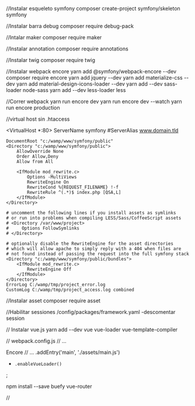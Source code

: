 //Instalar esqueleto symfony
composer create-project symfony/skeleton symfony

//Instalar barra debug 
composer require debug-pack

//Intalar maker 
composer require maker

//Instalar annotation
composer require annotations

//Instalar twig
composer require twig

//Instalar webpack encore
yarn add @symfony/webpack-encore --dev
composer require encore
yarn add jquery --dev
yarn add materialize-css --dev
yarn add material-design-icons-loader --dev
yarn add --dev sass-loader node-sass
yarn add --dev less-loader less

//Correr webpack
yarn run encore dev
yarn run encore dev --watch
yarn run encore production

//virtual host sin .htaccess

<VirtualHost *:80>
    ServerName symfony
    #ServerAlias www.domain.tld

    DocumentRoot "c:/wamp/www/symfony/public"
    <Directory "c:/wamp/www/symfony/public">
        AllowOverride None
        Order Allow,Deny
        Allow from All

        <IfModule mod_rewrite.c>
            Options -MultiViews
            RewriteEngine On
            RewriteCond %{REQUEST_FILENAME} !-f
            RewriteRule ^(.*)$ index.php [QSA,L]
        </IfModule>
    </Directory>

    # uncomment the following lines if you install assets as symlinks
    # or run into problems when compiling LESS/Sass/CoffeeScript assets
    # <Directory /var/www/project>
    #     Options FollowSymlinks
    # </Directory>

    # optionally disable the RewriteEngine for the asset directories
    # which will allow apache to simply reply with a 404 when files are
    # not found instead of passing the request into the full symfony stack
    <Directory "c:/wamp/www/symfony/public/bundles">
        <IfModule mod_rewrite.c>
            RewriteEngine Off
        </IfModule>
    </Directory>
    ErrorLog C:/wamp/tmp/project_error.log
    CustomLog C:/wamp/tmp/project_access.log combined
</VirtualHost>

//Instalar asset
composer require asset

//Habilitar sessiones
/config/packages/framework.yaml
-descomentar session

// Instalar vue.js
yarn add --dev vue vue-loader vue-template-compiler

// webpack.config.js
// ...

Encore
    // ...
    .addEntry('main', './assets/main.js')

+     .enableVueLoader()
;

npm install --save buefy vue-router

//